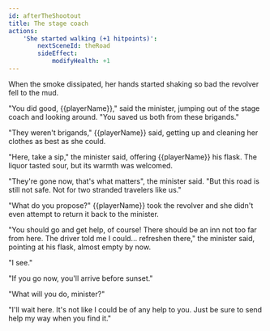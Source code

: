 ```yaml
---
id: afterTheShootout
title: The stage coach
actions:
    'She started walking (+1 hitpoints)':
        nextSceneId: theRoad
        sideEffect:
            modifyHealth: +1
---
```


When the smoke dissipated, her hands started shaking so bad the revolver fell to the mud.

"You did good, {{playerName}}," said the minister, jumping out of the stage coach and looking around. "You saved us both from these brigands."

"They weren't brigands," {{playerName}} said, getting up and cleaning her clothes as best as she could.

"Here, take a sip," the minister said, offering {{playerName}} his flask. The liquor tasted sour, but its warmth was welcomed.

"They're gone now, that's what matters", the minister said. "But this road is still not safe. Not for two stranded travelers like us."

"What do you propose?" {{playerName}} took the revolver and she didn't even attempt to return it back to the minister.

"You should go and get help, of course! There should be an inn not too far from here. The driver told me I could... refreshen there," the minister said, pointing at his flask, almost empty by now.

"I see."

"If you go now, you'll arrive before sunset."

"What will you do, minister?"

"I'll wait here. It's not like I could be of any help to you. Just be sure to send help my way when you find it."

